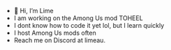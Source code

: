 - 👋 Hi, I’m Lime
- I am working on the Among Us mod TOHEEL
- I dont know how to code it yet lol, but I learn quickly
- I host Among Us mods often
- Reach me on Discord at limeau.

<!---
Limeau/Limeau is a ✨ special ✨ repository because its `README.md` (this file) appears on your GitHub profile.
You can click the Preview link to take a look at your changes.
--->
